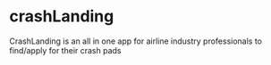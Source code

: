 # crashLanding
CrashLanding is an all in one app for airline industry professionals to find/apply for their crash pads 
